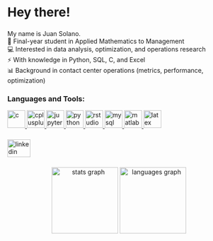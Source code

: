 <h1 align="left">Hey there!</h1>

###

<p align="left">My name is Juan Solano.<br>📌 Final-year student in Applied Mathematics to Management<br>💻 Interested in data analysis, optimization, and operations research<br>⚡ With knowledge in Python, SQL, C, and Excel<br>📊 Background in contact center operations (metrics, performance, optimization)</p>

###

<h3 align="left">Languages and Tools:</h3>
<p align="left"> 
  <a href="https://www.cprogramming.com/" target="_blank" rel="noreferrer"> 
    <img src="https://cdn.jsdelivr.net/gh/devicons/devicon/icons/c/c-original.svg" alt="c" width="40" height="40"/> 
  </a> 
  <a href="https://www.w3schools.com/cpp/" target="_blank" rel="noreferrer"> 
    <img src="https://cdn.jsdelivr.net/gh/devicons/devicon/icons/cplusplus/cplusplus-original.svg" alt="cplusplus" width="40" height="40"/> 
  </a> 
  <a href="https://jupyter.org/" target="_blank" rel="noreferrer"> 
    <img src="https://cdn.jsdelivr.net/gh/devicons/devicon/icons/jupyter/jupyter-original.svg" alt="jupyter" width="40" height="40"/> 
  </a> 
  <a href="https://www.python.org" target="_blank" rel="noreferrer"> 
    <img src="https://cdn.jsdelivr.net/gh/devicons/devicon/icons/python/python-original.svg" alt="python" width="40" height="40"/> 
  </a> 
  <a href="https://www.r-project.org/" target="_blank" rel="noreferrer"> 
    <img src="https://cdn.jsdelivr.net/gh/devicons/devicon/icons/rstudio/rstudio-original.svg" alt="rstudio" width="40" height="40"/> 
  </a> 
  <a href="https://www.mysql.com/" target="_blank" rel="noreferrer"> 
    <img src="https://cdn.jsdelivr.net/gh/devicons/devicon/icons/mysql/mysql-original.svg" alt="mysql" width="40" height="40"/> 
  </a> 
  <a href="https://www.mathworks.com/" target="_blank" rel="noreferrer"> 
    <img src="https://cdn.jsdelivr.net/gh/devicons/devicon/icons/matlab/matlab-original.svg" alt="matlab" width="40" height="40"/> 
  </a> 
  <a href="https://www.latex-project.org/" target="_blank" rel="noreferrer"> 
    <img src="https://cdn.jsdelivr.net/gh/devicons/devicon/icons/latex/latex-original.svg" alt="latex" width="40" height="40"/> 
  </a> 
</p>

###

<div align="left">
  <a href="https://www.linkedin.com/in/juan-bocanegra-a45969172" target="_blank">
    <img src="https://raw.githubusercontent.com/maurodesouza/profile-readme-generator/master/src/assets/icons/social/linkedin/default.svg" width="52" height="40" alt="linkedin logo"  />
  </a>
</div>

###

<div align="center">
  <img src="https://github-readme-stats.vercel.app/api?username=jcsolanob&hide_title=false&hide_rank=false&show_icons=true&include_all_commits=true&count_private=true&disable_animations=false&theme=dracula&locale=en&hide_border=false&order=1" height="150" alt="stats graph"  />
  <img src="https://github-readme-stats.vercel.app/api/top-langs?username=jcsolanob&locale=en&hide_title=false&layout=compact&card_width=320&langs_count=5&theme=dracula&hide_border=false&order=2" height="150" alt="languages graph"  />
</div>

